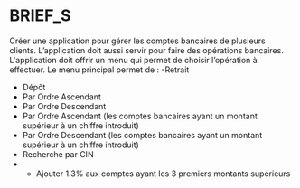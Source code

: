 # BRIEF_S
Créer une application pour gérer les comptes bancaires de plusieurs clients. L’application doit aussi
servir pour faire des opérations bancaires.
L'application doit offrir un menu qui permet de choisir l’opération à effectuer.
Le menu principal permet de :
-Retrait
- Dépôt 
- Par Ordre Ascendant
- Par Ordre Descendant
- Par Ordre Ascendant (les comptes bancaires ayant un montant supérieur à un chiffre introduit)
- Par Ordre Descendant (les comptes bancaires ayant un montant supérieur à un chiffre introduit)
- Recherche par CIN
- - Ajouter 1.3% aux comptes ayant les 3 premiers montants supérieurs
